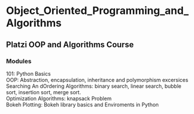 # Object_Oriented_Programming_and_Algorithms
## Platzi OOP and Algorithms Course  
### Modules<br/>
101: Python Basics  
OOP: Abstraction, encapsulation, inheritance and polymorphism excersices  
Searching An dOrdering Algorithms: binary search, linear search, bubble sort, insertion sort,  merge sort.  
Optimization Algorithms: knapsack Problem  
Bokeh Plotting: Bokeh library basics and Enviroments in Python  

